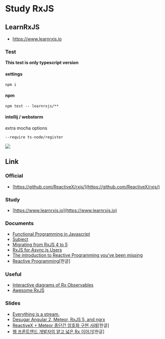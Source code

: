 # Study RxJS

## LearnRxJS
- https://www.learnrxjs.io

### Test
**This test is only typescript version**

#### settings
```
npm i
```
#### npm
```
npm test -- learnrxjs/**
```
#### intellij / webstorm
extra mocha options
```
--require ts-node/register
```
![](http://d.pr/i/krCk+)

## Link

### Official
- [https://github.com/ReactiveX/rxjs/](https://github.com/ReactiveX/rxjs/)

### Study
- [https://www.learnrxjs.io](https://www.learnrxjs.io)

### Documents
- [Functional Programming in Javascript](http://reactivex.io/learnrx/)
- [Subject](https://github.com/ReactiveX/rxjs/blob/master/doc/subject.md)
- [Migrating from RxJS 4 to 5](https://github.com/ReactiveX/rxjs/blob/master/MIGRATION.md)
- [RxJS for Async.js Users](https://github.com/Reactive-Extensions/RxJS/blob/master/doc/mapping/async/comparing.md)
- [The introduction to Reactive Programming you've been missing](https://gist.github.com/staltz/868e7e9bc2a7b8c1f754)
- [Reactive Programming](https://sculove.github.io/blog/2016/06/22/Reactive-Programming/)[한글]

### Useful
- [Interactive diagrams of Rx Observables](http://rxmarbles.com)
- [Awesome RxJS](https://github.com/ichpuchtli/awesome-rxjs)

### Slides
- [Everything is a stream.](http://slides.com/robwormald/everything-is-a-stream/)
- [Desugar Angular 2, Meteor, RxJS 5, and ngrx](https://docs.google.com/presentation/d/1hjhVfz4PF11L65kaNFU5ZG40yEsQSMqsmNM6O2zeJiQ/edit)
- [ReactiveX + Meteor 종단간 암호화 구현 사례](http://slides.com/acidsound/rxmeteor_e2e#/)[한글]
- [웹 프론트엔드 개발자의 얕고 넓은 Rx 이야기](http://www.slideshare.net/jeokrang/rx-70197043)[한글]